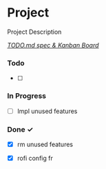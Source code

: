 # Project

Project Description

<em>[TODO.md spec & Kanban Board](https://bit.ly/3fCwKfM)</em>

### Todo

- [ ]   

### In Progress

- [ ] Impl unused features  

### Done ✓

- [x] rm unused features  
- [x] rofi config fr  

